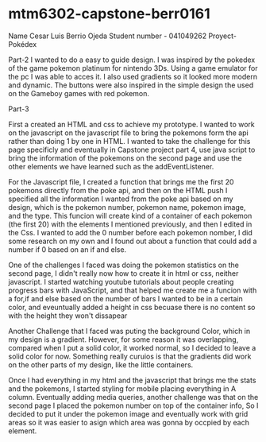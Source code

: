 # mtm6302-capstone-berr0161
Name Cesar Luis Berrio Ojeda
Student number - 041049262
Proyect- Pokédex

Part-2
I wanted to do a easy to guide design. I was inspired by the pokedex of the game pokemon platinum for nintendo 3Ds. Using a game emulator for the pc I was able to acces it. I also used gradients so it looked more modern and dynamic. The buttons were also inspired in the simple design the used on the Gameboy games with red pokemon.

Part-3

First a created an HTML and css to achieve my prototype. I wanted to work on the javascript on the javascript file to bring the pokemons form the api rather than doing 1 by one in HTML. I wanted to take the challenge for this page specificly and eventually in Capstone project part 4, use java script to bring the information of the pokemons on the second page and use the other elements we have learned such as the addEventListener.

For the Javascript file, I created a function that brings me the first 20 pokemons directly from the poke api, and then on the HTML push I specified all the information I wanted from the poke api based on my design, which is the pokemon number, pokemon name, pokemon image, and the type. This funcion will create kind of a container of each pokemon (the first 20) with the elements I mentioned previously, and then I edited in the Css. I wanted to add the 0 number before each pokemon nomber, I did some research on my own and I found out about a function that could add a number if 0 based on an if and else.

One of the challenges I faced was doing the pokemon statistics on the second page, I didn't really now how to create it in html or css, neither javascript. I started watching youtube tutorials about people creating progress bars with JavaScript, and that helped me create me a funcion with a for,if and else based on the number of bars I wanted to be in a certain color, and eveuntually added a height in css becuase there is no content so with the height they won't dissapear

Another Challenge that I faced was puting the background Color, which in my design is a gradient. However, for some reason it was overlapping, compared when I put a solid color, it worked normal, so I decided to leave a solid color for now. Something really curuios is that the gradients did work on the other parts of my design, like the little containers.

Once I had everything in my html and the javascript that brings me the stats and the pokemons, I started styling for mobile placing everything in A column. Eventually adding media queries, another challenge was that on the second page I placed the pokemon number on top of the container info, So I decided to put it under the pokemon image and eventually work with grid areas so it was easier to asign which area was gonna by occpied by each element.




